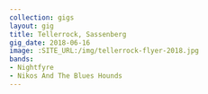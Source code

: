 ```yaml
---
collection: gigs
layout: gig
title: Tellerrock, Sassenberg
gig_date: 2018-06-16
image: :SITE_URL:/img/tellerrock-flyer-2018.jpg
bands:
- Nightfyre
- Nikos And The Blues Hounds
---
```

